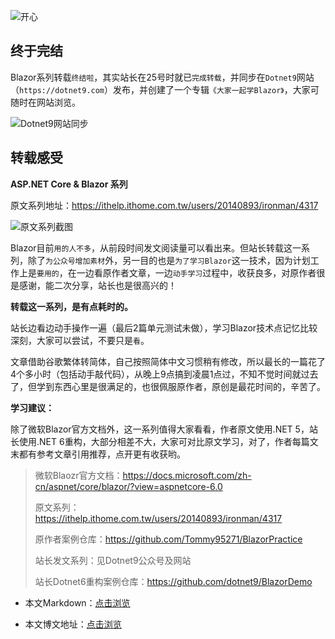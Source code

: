 ![开心](https://img1.dotnet9.com/2021/12/cover_45.jpeg)

## 终于完结

Blazor系列转载`终结啦`，其实站长在25号时就已`完成转载`，并同步在`Dotnet9`网站（`https://dotnet9.com`）发布，并创建了一个专辑`《大家一起学Blazor》`，大家可随时在网站浏览。

![Dotnet9网站同步](https://img1.dotnet9.com/2021/12/4501.png)


## 转载感受

**ASP.NET Core & Blazor 系列**

原文系列地址：https://ithelp.ithome.com.tw/users/20140893/ironman/4317

![原文系列截图](https://img1.dotnet9.com/2021/12/4502.png)

Blazor目前`用的人不多`，从前段时间发文阅读量可以看出来。但站长转载这一系列，除了`为公众号增加素材`外，另一目的也是`为了学习Blazor`这一技术，因为计划工作上是`要用的`，在一边看原作者文章，一边`动手学习`过程中，收获良多，对原作者很是感谢，能二次分享，站长也是很高兴的！

**转载这一系列，是有点耗时的。**

站长边看边动手操作一遍（最后2篇单元测试未做），学习Blazor技术点记忆比较深刻，大家可以尝试，不要只是`看`。

文章借助谷歌繁体转简体，自己按照简体中文习惯稍有修改，所以最长的一篇花了4个多小时（包括动手敲代码），从晚上9点搞到凌晨1点过，不知不觉时间就过去了，但学到东西心里是很满足的，也很佩服原作者，原创是最花时间的，辛苦了。

**学习建议：**

除了微软Blazor官方文档外，这一系列值得大家看看，作者原文使用.NET 5，站长使用.NET 6重构，大部分相差不大，大家可对比原文学习，对了，作者每篇文末都有参考文章引用推荐，点开更有收获哟。

>微软Blaozr官方文档：https://docs.microsoft.com/zh-cn/aspnet/core/blazor/?view=aspnetcore-6.0
>
>原文系列：https://ithelp.ithome.com.tw/users/20140893/ironman/4317
>
>原作者案例仓库：https://github.com/Tommy95271/BlazorPractice
>
>站长发文系列：见Dotnet9公众号及网站
>
>站长Dotnet6重构案例仓库：https://github.com/dotnet9/BlazorDemo

- 本文Markdown：[点击浏览](https://github.com/dotnet9/dotnet9.com/blob/develop/doc/blog_contents/uploads/2021/12/2021-12-30_01.md)

- 本文博文地址：[点击浏览](https://dotnet9.com/1118)